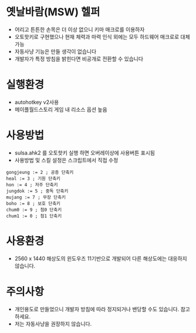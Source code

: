 # 옛날바람(MSW) 헬퍼
- 어리고 튼튼한 손목은 더 이상 없으니 키마 매크로를 이용하자
- 오토핫키로 구현했으나 현재 체력과 마력 인식 외에는 모두 하드웨어 매크로로 대체 가능
- 자동사냥 기능은 만들 생각이 없습니다
- 개발자가 특정 방침을 밝힌다면 비공개로 전환할 수 있습니다

# 실행환경
- autohotkey v2사용
- 메이플월드스토리 게임 내 리소스 옵션 높음

# 사용방법
- sulsa.ahk2 를 오토핫키 실행 하면 오버레이상에 사용버튼 표시됨
- 사용방법 및 스킬 설정은 스크립트에서 직접 수정
```
gongjeung := 2 ; 공증 단축키
heal := 3 ; 기원 단축키
hon := 4 ; 저주 단축키
jungdok := 5 ; 중독 단축키
mujang := 7 ; 무장 단축키
boho := 8 ; 보호 단축키
chum0 := 9 ; 첨0 단축키
chum1 := 0 ; 첨1 단축키
```

# 사용환경
- 2560 x 1440 해상도의 윈도우즈 11기반으로 개발되어 다른 해상도에는 대응하지 않습니다.

# 주의사항
- 개인용도로 만들었으니 개발자 방침에 따라 정지되거나 밴당할 수도 있습니다. 참고하세요.
- 저는 자동사냥을 권장하지 않습니다.
